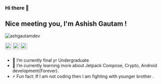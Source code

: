 ### Hi there 👋

## Nice meeting you, I'm Ashish Gautam !

<p align="left"> <img src="https://komarev.com/ghpvc/?username=ashgautamDev &label=Views&color=blue&style=plastic" alt="ashgautamdev" /> </p>

<a href="https://twitter.com/AshishG88646144
">
  <img align="left" alt="
  's Twitter" width="22px" src="https://cdn.jsdelivr.net/npm/simple-icons@v3/icons/twitter.svg" />
</a>
<a href="https://linkedin.com/in/ashish-gautam-316b4117b">
  <img align="left" alt="Ash Linkdein" width="22px" src="https://cdn.jsdelivr.net/npm/simple-icons@v3/icons/linkedin.svg" />
</a>
<a href="https://github.com/Gurupreet">
  <img align="left" alt="Ash Github" width="22px" src="https://cdn.jsdelivr.net/npm/simple-icons@v3/icons/github.svg" />
</a>

<br/>
<br/>



- 🔭 I’m currently final yr Undergraduate 
- 🌱 I’m currently learning more about Jetpack Compose, Crypto, Android development(Forever).
- ⚡ Fun fact: If I am not coding then I am fighting with younger brother .

